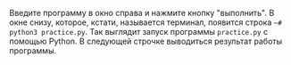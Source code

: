 Введите программу в окно справа и нажмите кнопку "выполнить". В окне снизу, которое, кстати, называется терминал, появится строка `~# python3 practice.py`. Так выглядит запуск программы `practice.py` с помощью Python. В следующей строчке выводиться результат работы программы.